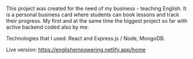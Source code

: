 This project was created for the need of my business - teaching English. 
It is a personal business card where students can book lessons and track
their progress. My first and at the same time the biggest project so far
with active backend coded also by me. 

Technologies that I used: React and Express.js / Node, MongoDB.

Live version: https://englishempowering.netlify.app/home
